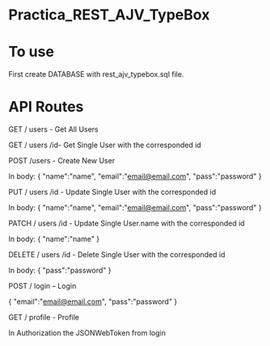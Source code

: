 # Practica_REST_AJV_TypeBox
# To use

First create DATABASE with rest_ajv_typebox.sql file.

# API Routes

GET / users - Get All Users

GET / users /id- Get Single User with the corresponded id

POST /users - Create New User

In body: {
  "name":"name",
  "email":"email@email.com",
  "pass":"password" 
}

PUT / users /id - Update Single User with the corresponded id

In body: {
  "name":"name",
  "email":"email@email.com",
  "pass":"password" 
}

PATCH / users /id - Update Single User.name with the corresponded id

In body: {
  "name":"name" 
}

DELETE / users /id - Delete Single User with the corresponded id

In body: {
  "pass":"password"
}

POST / login – Login

{
  "email":"email@email.com",
  "pass":"password"
}

GET / profile  - Profile

In Authorization the JSONWebToken from login

